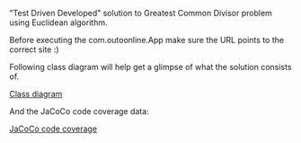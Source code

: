 "Test Driven Developed" solution to Greatest Common Divisor problem using Euclidean algorithm. 

Before executing the com.outoonline.App make sure the URL points to the correct site :) 

Following class diagram will help get a glimpse of what the solution consists of. 

[Class diagram](img/class-diagram.png)

And the JaCoCo code coverage data:

[JaCoCo code coverage](img/coverage-breakdown.png)